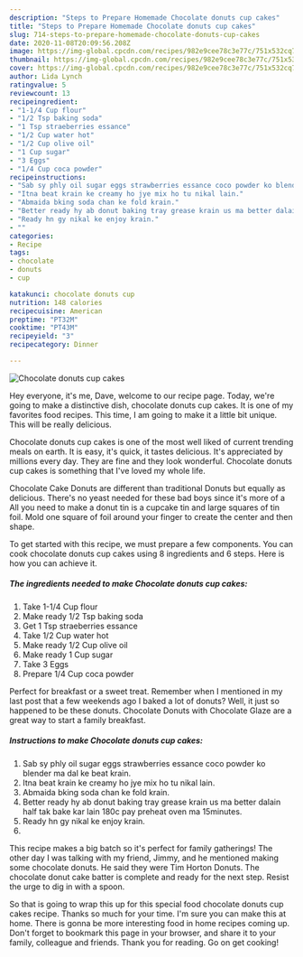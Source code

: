 ```yaml
---
description: "Steps to Prepare Homemade Chocolate donuts cup cakes"
title: "Steps to Prepare Homemade Chocolate donuts cup cakes"
slug: 714-steps-to-prepare-homemade-chocolate-donuts-cup-cakes
date: 2020-11-08T20:09:56.208Z
image: https://img-global.cpcdn.com/recipes/982e9cee78c3e77c/751x532cq70/chocolate-donuts-cup-cakes-recipe-main-photo.jpg
thumbnail: https://img-global.cpcdn.com/recipes/982e9cee78c3e77c/751x532cq70/chocolate-donuts-cup-cakes-recipe-main-photo.jpg
cover: https://img-global.cpcdn.com/recipes/982e9cee78c3e77c/751x532cq70/chocolate-donuts-cup-cakes-recipe-main-photo.jpg
author: Lida Lynch
ratingvalue: 5
reviewcount: 13
recipeingredient:
- "1-1/4 Cup flour"
- "1/2 Tsp baking soda"
- "1 Tsp straeberries essance"
- "1/2 Cup water hot"
- "1/2 Cup olive oil"
- "1 Cup sugar"
- "3 Eggs"
- "1/4 Cup coca powder"
recipeinstructions:
- "Sab sy phly oil sugar eggs strawberries essance coco powder ko blender ma dal ke beat krain."
- "Itna beat krain ke creamy ho jye mix ho tu nikal lain."
- "Abmaida bking soda chan ke fold krain."
- "Better ready hy ab donut baking tray grease krain us ma better dalain half tak bake kar lain 180c pay preheat oven ma 15minutes."
- "Ready hn gy nikal ke enjoy krain."
- ""
categories:
- Recipe
tags:
- chocolate
- donuts
- cup

katakunci: chocolate donuts cup 
nutrition: 148 calories
recipecuisine: American
preptime: "PT32M"
cooktime: "PT43M"
recipeyield: "3"
recipecategory: Dinner

---
```



![Chocolate donuts cup cakes](https://img-global.cpcdn.com/recipes/982e9cee78c3e77c/751x532cq70/chocolate-donuts-cup-cakes-recipe-main-photo.jpg)

Hey everyone, it's me, Dave, welcome to our recipe page. Today, we're going to make a distinctive dish, chocolate donuts cup cakes. It is one of my favorites food recipes. This time, I am going to make it a little bit unique. This will be really delicious.

Chocolate donuts cup cakes is one of the most well liked of current trending meals on earth. It is easy, it's quick, it tastes delicious. It's appreciated by millions every day. They are fine and they look wonderful. Chocolate donuts cup cakes is something that I've loved my whole life.

Chocolate Cake Donuts are different than traditional Donuts but equally as delicious. There&#39;s no yeast needed for these bad boys since it&#39;s more of a All you need to make a donut tin is a cupcake tin and large squares of tin foil. Mold one square of foil around your finger to create the center and then shape.


To get started with this recipe, we must prepare a few components. You can cook chocolate donuts cup cakes using 8 ingredients and 6 steps. Here is how you can achieve it.

<!--inarticleads1-->

##### The ingredients needed to make Chocolate donuts cup cakes:

1. Take 1-1/4 Cup flour
1. Make ready 1/2 Tsp baking soda
1. Get 1 Tsp straeberries essance
1. Take 1/2 Cup water hot
1. Make ready 1/2 Cup olive oil
1. Make ready 1 Cup sugar
1. Take 3 Eggs
1. Prepare 1/4 Cup coca powder


Perfect for breakfast or a sweet treat. Remember when I mentioned in my last post that a few weekends ago I baked a lot of donuts? Well, it just so happened to be these donuts. Chocolate Donuts with Chocolate Glaze are a great way to start a family breakfast. 

<!--inarticleads2-->

##### Instructions to make Chocolate donuts cup cakes:

1. Sab sy phly oil sugar eggs strawberries essance coco powder ko blender ma dal ke beat krain.
1. Itna beat krain ke creamy ho jye mix ho tu nikal lain.
1. Abmaida bking soda chan ke fold krain.
1. Better ready hy ab donut baking tray grease krain us ma better dalain half tak bake kar lain 180c pay preheat oven ma 15minutes.
1. Ready hn gy nikal ke enjoy krain.
1. 


This recipe makes a big batch so it&#39;s perfect for family gatherings! The other day I was talking with my friend, Jimmy, and he mentioned making some chocolate donuts. He said they were Tim Horton Donuts. The chocolate donut cake batter is complete and ready for the next step. Resist the urge to dig in with a spoon. 

So that is going to wrap this up for this special food chocolate donuts cup cakes recipe. Thanks so much for your time. I'm sure you can make this at home. There is gonna be more interesting food in home recipes coming up. Don't forget to bookmark this page in your browser, and share it to your family, colleague and friends. Thank you for reading. Go on get cooking!

